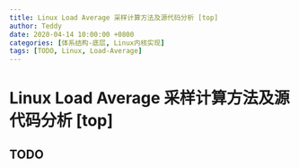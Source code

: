 ```yaml
---
title: Linux Load Average 采样计算方法及源代码分析 [top]
author: Teddy
date: 2020-04-14 10:00:00 +0800
categories: [体系结构-底层, Linux内核实现]
tags: [TODO, Linux, Load-Average]
---
```


# Linux Load Average 采样计算方法及源代码分析 [top]

## TODO